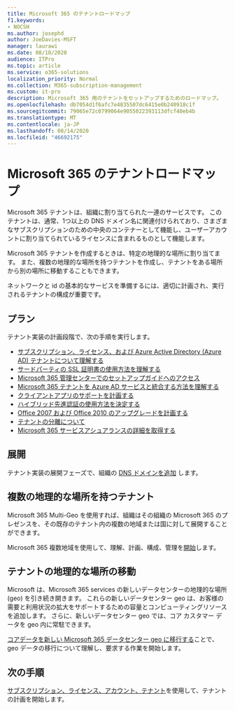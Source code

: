 ```yaml
---
title: Microsoft 365 のテナントロードマップ
f1.keywords:
- NOCSH
ms.author: josephd
author: JoeDavies-MSFT
manager: laurawi
ms.date: 08/10/2020
audience: ITPro
ms.topic: article
ms.service: o365-solutions
localization_priority: Normal
ms.collection: M365-subscription-management
ms.custom: it-pro
description: Microsoft 365 用のテナントをセットアップするためのロードマップ。
ms.openlocfilehash: db7054d1f6afc7e4835507dc6415e0b240918c1f
ms.sourcegitcommit: 79065e72c0799064e9055022393113dfcf40eb4b
ms.translationtype: MT
ms.contentlocale: ja-JP
ms.lasthandoff: 08/14/2020
ms.locfileid: "46692175"
---
```

# <a name="tenant-roadmap-for-microsoft-365"></a>Microsoft 365 のテナントロードマップ

Microsoft 365 テナントは、組織に割り当てられた一連のサービスです。 このテナントは、通常、1つ以上の DNS ドメイン名に関連付けられており、さまざまなサブスクリプションのための中央のコンテナーとして機能し、ユーザーアカウントに割り当てられているライセンスに含まれるものとして機能します。 

Microsoft 365 テナントを作成するときは、特定の地理的な場所に割り当てます。 また、複数の地理的な場所を持つテナントを作成し、テナントをある場所から別の場所に移動することもできます。

ネットワークと id の基本的なサービスを準備するには、適切に計画され、実行されるテナントの構成が重要です。

## <a name="plan"></a>プラン

テナント実装の計画段階で、次の手順を実行します。

- [サブスクリプション、ライセンス、および Azure Active Directory (Azure AD) テナントについて理解する](subscriptions-licenses-accounts-and-tenants-for-microsoft-cloud-offerings.md)
- [サードパーティの SSL 証明書の使用方法を理解する](plan-for-third-party-ssl-certificates.md)
- [Microsoft 365 管理センターでのセットアップガイドへのアクセス](setup-guides-for-microsoft-365.md)
- [Microsoft 365 テナントを Azure AD サービスと統合する方法を理解する](integrated-apps-and-azure-ads.md)
- [クライアントアプリのサポートを計画する](microsoft-365-client-support-certificate-based-authentication.md)
- [ハイブリッド先進認証の使用方法を決定する](hybrid-modern-auth-overview.md)
- [Office 2007 および Office 2010 のアップグレードを計画する](plan-upgrade-previous-versions-office.md)
- [テナントの分離について](microsoft-365-tenant-isolation-overview.md)
- [Microsoft 365 サービスアシュアランスの詳細を取得する](https://docs.microsoft.com/microsoft-365/compliance/service-assurance)

## <a name="deploy"></a>展開

テナント実装の展開フェーズで、組織の [DNS ドメインを追加](https://docs.microsoft.com/microsoft-365/admin/setup/add-domain) します。

## <a name="tenants-with-multiple-geographic-locations"></a>複数の地理的な場所を持つテナント

Microsoft 365 Multi-Geo を使用すれば、組織はその組織の Microsoft 365 のプレゼンスを、その既存のテナント内の複数の地域または国に対して展開することができます。

Microsoft 365 複数地域を使用して、理解、計画、構成、管理を[開始](microsoft-365-multi-geo.md)します。

## <a name="moving-a-tenants-geographic-locations"></a>テナントの地理的な場所の移動

Microsoft は、Microsoft 365 services の新しいデータセンターの地理的な場所 (geo) を引き続き開きます。 これらの新しいデータセンター geo は、お客様の需要と利用状況の拡大をサポートするための容量とコンピューティングリソースを追加します。 さらに、新しいデータセンター geo では、コア カスタマー データを geo 内に常駐できます。

[コアデータを新しい Microsoft 365 データセンター geo に移行する](moving-data-to-new-datacenter-geos.md)ことで、geo データの移行について理解し、要求する作業を開始します。

## <a name="next-step"></a>次の手順

[サブスクリプション、ライセンス、アカウント、テナント](subscriptions-licenses-accounts-and-tenants-for-microsoft-cloud-offerings.md)を使用して、テナントの計画を開始します。

